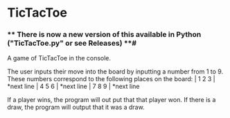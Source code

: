 # TicTacToe
### ** There is now a new version of this available in Python ("TicTacToe.py" or see Releases) **#
 
 A game of TicTacToe in the console.

 The user inputs their move into the board by inputting a number from 1 to 9. These numbers correspond to the following places on the board:
 | 1 2 3 | *next line
 | 4 5 6 | *next line
 | 7 8 9 | *next line 

 If a player wins, the program will out put that that player won. If there is a draw, the program will output that it was a draw.
